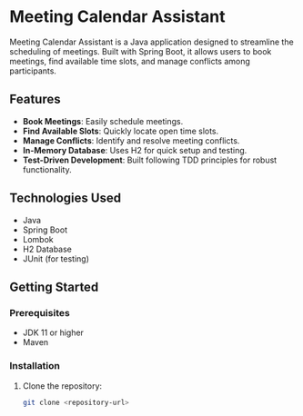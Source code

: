 # Meeting Calendar Assistant

Meeting Calendar Assistant is a Java application designed to streamline the scheduling of meetings. Built with Spring Boot, it allows users to book meetings, find available time slots, and manage conflicts among participants. 

## Features

- **Book Meetings**: Easily schedule meetings.
- **Find Available Slots**: Quickly locate open time slots.
- **Manage Conflicts**: Identify and resolve meeting conflicts.
- **In-Memory Database**: Uses H2 for quick setup and testing.
- **Test-Driven Development**: Built following TDD principles for robust functionality.

## Technologies Used

- Java
- Spring Boot
- Lombok
- H2 Database
- JUnit (for testing)

## Getting Started

### Prerequisites

- JDK 11 or higher
- Maven

### Installation

1. Clone the repository:
   ```bash
   git clone <repository-url>
